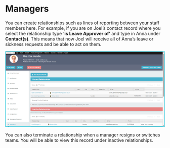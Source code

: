 Managers
==========

You can create relationships such as lines of reporting between your staff members here. For example, if you are on Joel’s contact record where you select the relationship type **‘is Leave Approver of’** and type in Anna under **Contact(s)**. This means that now Joel will receive all of Anna’s leave or sickness requests and be able to act on them. 

![image](../img/image16.png)

You can also terminate a relationship when a manager resigns or switches teams. You will be able to view this record under inactive relationships. 